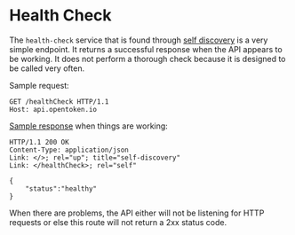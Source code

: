 Health Check
============

The `health-check` service that is found through [self discovery](self-discovery.md) is a very simple endpoint. It returns a successful response when the API appears to be working. It does not perform a thorough check because it is designed to be called very often.

Sample request:

    GET /healthCheck HTTP/1.1
    Host: api.opentoken.io

[Sample response](example-formatting.md) when things are working:

    HTTP/1.1 200 OK
    Content-Type: application/json
    Link: </>; rel="up"; title="self-discovery"
    Link: </healthCheck>; rel="self"

    {
        "status":"healthy"
    }

When there are problems, the API either will not be listening for HTTP requests or else this route will not return a 2xx status code.

